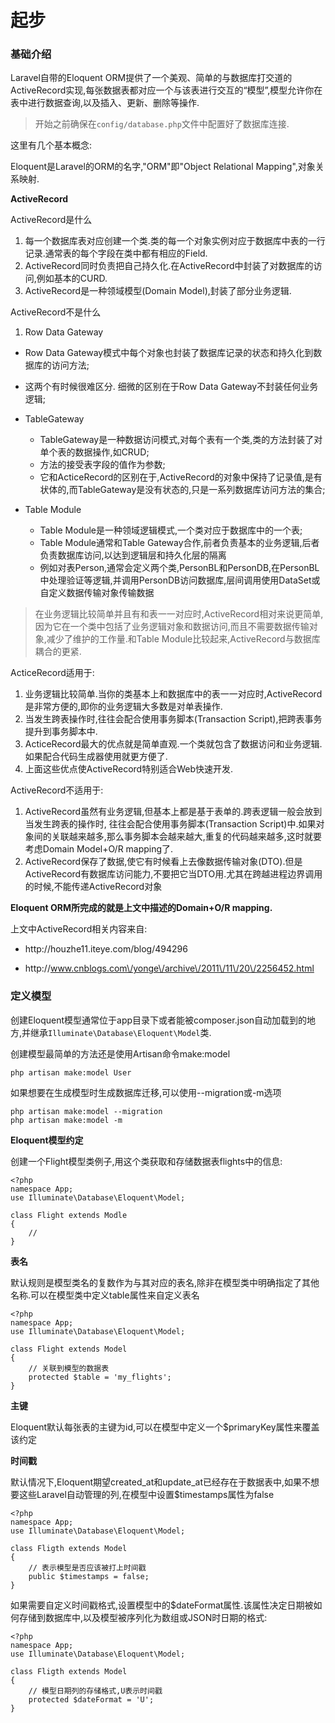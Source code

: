 # 起步

### 基础介绍

Laravel自带的Eloquent ORM提供了一个美观、简单的与数据库打交道的ActiveRecord实现,每张数据表都对应一个与该表进行交互的“模型”,模型允许你在表中进行数据查询,以及插入、更新、删除等操作.

> 开始之前确保在`config/database.php`文件中配置好了数据库连接.

这里有几个基本概念:

Eloquent是Laravel的ORM的名字,"ORM"即"Object Relational Mapping",对象关系映射.

**ActiveRecord**

ActiveRecord是什么

1. 每一个数据库表对应创建一个类.类的每一个对象实例对应于数据库中表的一行记录.通常表的每个字段在类中都有相应的Field.
2. ActiveRecord同时负责把自己持久化.在ActiveRecord中封装了对数据库的访问,例如基本的CURD.
3. ActiveRecord是一种领域模型\(Domain Model\),封装了部分业务逻辑.

ActiveRecord不是什么
1. Row Data Gateway

* Row Data Gateway模式中每个对象也封装了数据库记录的状态和持久化到数据库的访问方法;
* 这两个有时候很难区分. 细微的区别在于Row Data Gateway不封装任何业务逻辑;

* TableGateway

  * TableGateway是一种数据访问模式,对每个表有一个类,类的方法封装了对单个表的数据操作,如CRUD;
  * 方法的接受表字段的值作为参数;
  * 它和ActiceRecord的区别在于,ActiveRecord的对象中保持了记录值,是有状体的,而TableGateway是没有状态的,只是一系列数据库访问方法的集合;

* Table Module

  * Table Module是一种领域逻辑模式,一个类对应于数据库中的一个表;
  * Table Module通常和Table Gateway合作,前者负责基本的业务逻辑,后者负责数据库访问,以达到逻辑层和持久化层的隔离
  * 例如对表Person,通常会定义两个类,PersonBL和PersonDB,在PersonBL中处理验证等逻辑,并调用PersonDB访问数据库,层间调用使用DataSet或自定义数据传输对象传输数据


> 在业务逻辑比较简单并且有和表一一对应时,ActiveRecord相对来说更简单,因为它在一个类中包括了业务逻辑对象和数据访问,而且不需要数据传输对象,减少了维护的工作量.和Table Module比较起来,ActiveRecord与数据库耦合的更紧.

ActiceRecord适用于:

1. 业务逻辑比较简单.当你的类基本上和数据库中的表一一对应时,ActiveRecord是非常方便的,即你的业务逻辑大多数是对单表操作.
2. 当发生跨表操作时,往往会配合使用事务脚本\(Transaction Script\),把跨表事务提升到事务脚本中.
3. ActiceRecord最大的优点就是简单直观.一个类就包含了数据访问和业务逻辑.如果配合代码生成器使用就更方便了.
4. 上面这些优点使ActiveRecord特别适合Web快速开发.

ActiveRecord不适用于:
1. ActiveRecord虽然有业务逻辑,但基本上都是基于表单的.跨表逻辑一般会放到当发生跨表的操作时, 往往会配合使用事务脚本\(Transaction Script\)中.如果对象间的关联越来越多,那么事务脚本会越来越大,重复的代码越来越多,这时就要考虑Domain Model+O\/R mapping了.
2. ActiveRecord保存了数据,使它有时候看上去像数据传输对象\(DTO\).但是ActiveRecord有数据库访问能力,不要把它当DTO用.尤其在跨越进程边界调用的时候,不能传递ActiveRecord对象

**Eloquent ORM所完成的就是上文中描述的Domain+O\/R mapping.**

上文中ActiveRecord相关内容来自:

* http:\/\/houzhe11.iteye.com\/blog\/494296

* http:\/\/www.cnblogs.com\/yonge\/archive\/2011\/11\/20\/2256452.html


### 定义模型

创建Eloquent模型通常位于app目录下或者能被composer.json自动加载到的地方,并继承`Illuminate\Database\Eloquent\Model`类.

创建模型最简单的方法还是使用Artisan命令make:model

```
php artisan make:model User
```

如果想要在生成模型时生成数据库迁移,可以使用--migration或-m选项

```
php artisan make:model --migration
php artisan make:model -m
```

**Eloquent模型约定**

创建一个Flight模型类例子,用这个类获取和存储数据表flights中的信息:

```
<?php
namespace App;
use Illuminate\Database\Eloquent\Model;

class Flight extends Modle
{
    //
}
```

**表名**

默认规则是模型类名的复数作为与其对应的表名,除非在模型类中明确指定了其他名称.可以在模型类中定义table属性来自定义表名

```
<?php
namespace App;
use Illuminate\Database\Eloquent\Model;

class Flight extends Model
{
    // 关联到模型的数据表
    protected $table = 'my_flights';
}
```

**主键**

Eloquent默认每张表的主键为id,可以在模型中定义一个$primaryKey属性来覆盖该约定

**时间戳**

默认情况下,Eloquent期望created\_at和update\_at已经存在于数据表中,如果不想要这些Laravel自动管理的列,在模型中设置$timestamps属性为false

```
<?php
namespace App;
use Illuminate\Database\Eloquent\Model;

class Fligth extends Model
{
    // 表示模型是否应该被打上时间戳
    public $timestamps = false;
}
```

如果需要自定义时间戳格式,设置模型中的$dateFormat属性.该属性决定日期被如何存储到数据库中,以及模型被序列化为数组或JSON时日期的格式:

```
<?php
namespace App;
use Illuminate\Database\Eloquent\Model;

class Fligth extends Model
{
    // 模型日期列的存储格式,U表示时间戳
    protected $dateFormat = 'U';
}
```



